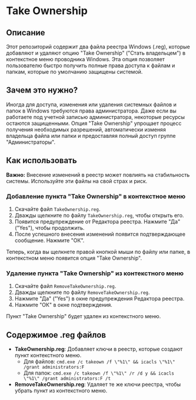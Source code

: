 # Take Ownership

## Описание

Этот репозиторий содержит два файла реестра Windows (.reg), которые добавляют и удаляют опцию "Take Ownership" ("Стать владельцем") в контекстное меню проводника Windows. Эта опция позволяет пользователю быстро получить полные права доступа к файлам и папкам, которые по умолчанию защищены системой.

## Зачем это нужно?

Иногда для доступа, изменения или удаления системных файлов и папок в Windows требуются права администратора. Даже если вы работаете под учетной записью администратора, некоторые ресурсы остаются защищенными. Опция "Take Ownership" упрощает процесс получения необходимых разрешений, автоматически изменяя владельца файла или папки и предоставляя полный доступ группе "Администраторы".

## Как использовать

**Важно:** Внесение изменений в реестр может повлиять на стабильность системы. Используйте эти файлы на свой страх и риск.

### Добавление пункта "Take Ownership" в контекстное меню

1.  Скачайте файл `TakeOwnership.reg`.
2.  Дважды щелкните по файлу `TakeOwnership.reg`, чтобы открыть его.
3.  Появится предупреждение от Редактора реестра. Нажмите "Да" ("Yes"), чтобы продолжить.
4.  После успешного внесения изменений появится подтверждающее сообщение. Нажмите "ОК".

Теперь, когда вы щелкнете правой кнопкой мыши по файлу или папке, в контекстном меню появится опция "Take Ownership".

### Удаление пункта "Take Ownership" из контекстного меню

1.  Скачайте файл `RemoveTakeOwnership.reg`.
2.  Дважды щелкните по файлу `RemoveTakeOwnership.reg`.
3.  Нажмите "Да" ("Yes") в окне предупреждения Редактора реестра.
4.  Нажмите "ОК" в окне подтверждения.

Пункт "Take Ownership" будет удален из контекстного меню.

## Содержимое .reg файлов

* **TakeOwnership.reg**: Добавляет ключи в реестр, которые создают пункт контекстного меню.
    * Для файлов: `cmd.exe /c takeown /f \"%1\" && icacls \"%1\" /grant administrators:F`
    * Для папок: `cmd.exe /c takeown /f \"%1\" /r /d y && icacls \"%1\" /grant administrators:F /t`
* **RemoveTakeOwnership.reg**: Удаляет те же ключи реестра, чтобы убрать пункт из контекстного меню.

